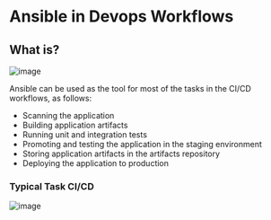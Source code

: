 # Ansible in Devops Workflows

## What is? 

![image](https://user-images.githubusercontent.com/25337881/199393667-49358be1-1a02-4624-a15d-b3f7c6670375.png)

Ansible can be used as the tool for most of the tasks in the CI/CD workflows, as follows:
* Scanning the application
* Building application artifacts
* Running unit and integration tests
* Promoting and testing the application in the staging environment
* Storing application artifacts in the artifacts repository
* Deploying the application to production


### Typical Task CI/CD 

![image](https://user-images.githubusercontent.com/25337881/199393746-fb042c96-e4f5-428f-9dc5-6d51df8ade69.png)


